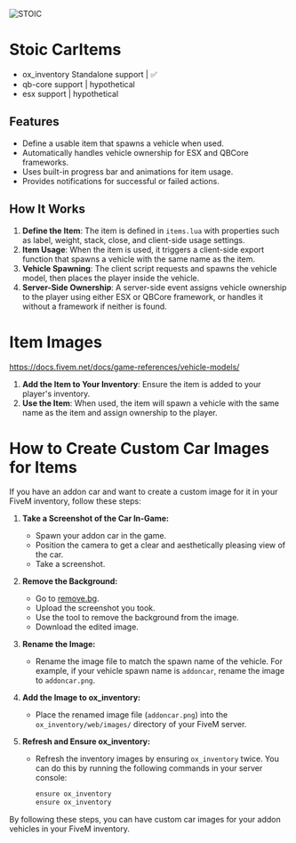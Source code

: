 
![STOIC](https://github.com/TheStoicBear/Stoic-CarItems/assets/112611821/1b8776a9-b90f-43e5-aab0-78d9af9b3ef1)


# Stoic CarItems
- ox_inventory Standalone support | ✅ 
- qb-core support | hypothetical 
- esx support | hypothetical 

## Features
- Define a usable item that spawns a vehicle when used.
- Automatically handles vehicle ownership for ESX and QBCore frameworks.
- Uses built-in progress bar and animations for item usage.
- Provides notifications for successful or failed actions.

## How It Works
1. **Define the Item**: The item is defined in `items.lua` with properties such as label, weight, stack, close, and client-side usage settings.
2. **Item Usage**: When the item is used, it triggers a client-side export function that spawns a vehicle with the same name as the item.
3. **Vehicle Spawning**: The client script requests and spawns the vehicle model, then places the player inside the vehicle.
4. **Server-Side Ownership**: A server-side event assigns vehicle ownership to the player using either ESX or QBCore framework, or handles it without a framework if neither is found.

# Item Images 
https://docs.fivem.net/docs/game-references/vehicle-models/


1. **Add the Item to Your Inventory**: Ensure the item is added to your player's inventory.
2. **Use the Item**: When used, the item will spawn a vehicle with the same name as the item and assign ownership to the player.



# How to Create Custom Car Images for Items

If you have an addon car and want to create a custom image for it in your FiveM inventory, follow these steps:

1. **Take a Screenshot of the Car In-Game:**
   - Spawn your addon car in the game.
   - Position the camera to get a clear and aesthetically pleasing view of the car.
   - Take a screenshot.

2. **Remove the Background:**
   - Go to [remove.bg](https://www.remove.bg/).
   - Upload the screenshot you took.
   - Use the tool to remove the background from the image.
   - Download the edited image.

3. **Rename the Image:**
   - Rename the image file to match the spawn name of the vehicle. For example, if your vehicle spawn name is `addoncar`, rename the image to `addoncar.png`.

4. **Add the Image to ox_inventory:**
   - Place the renamed image file (`addoncar.png`) into the `ox_inventory/web/images/` directory of your FiveM server.

5. **Refresh and Ensure ox_inventory:**
   - Refresh the inventory images by ensuring `ox_inventory` twice. You can do this by running the following commands in your server console:
     ```bash
     ensure ox_inventory
     ensure ox_inventory
     ```

By following these steps, you can have custom car images for your addon vehicles in your FiveM inventory.
